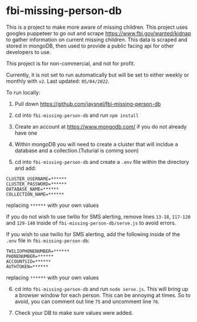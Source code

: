 # fbi-missing-person-db

This is a project to make more aware of missing children. This project uses googles puppeteer to go out and scrape https://www.fbi.gov/wanted/kidnap to gather information on current missing children. This data is scraped and stored in mongoDB, then used to provide a public facing api for other developers to use.

This project is for non-commercial, and not for profit.

Currently, it is not set to run automatically but will be set to either weekly or monthly with ```v2```. Last updated: ```05/04/2022```.

To run locally:

1. Pull down https://github.com/jaysnel/fbi-missing-person-db 

2. cd into ```fbi-missing-person-db``` and run ```npm install```

3. Create an account at https://www.mongodb.com/ if you do not already have one

4. Within mongoDB you will need to create a cluster that will incldue a database and a collection.(Tuturial is coming soon)

5. cd into ```fbi-missing-person-db``` and create a ```.env``` file within the directory and add:
```
CLUSTER_USERNAME=******
CLUSTER_PASSWORD=******
DATABASE_NAME=******
COLLECTION_NAME=******
```
replacing ```******``` with your own values

If you do not wish to use twilio for SMS alerting, remove lines ```13-18```, ```117-120``` and ```129-140``` inside of ```fbi-missing-person-db/serve.js``` to avoid errors.

If you wish to use twilio for SMS alerting, add the following inside of the ```.env``` file in ```fbi-missing-person-db```:

```
TWILIOPHONENUMBER=******
PHONENUMBER=******
ACCOUNTSID=******
AUTHTOKEN=******
```
replacing ```******``` with your own values

6. cd into ```fbi-missing-person-db``` and run ```node serve.js```. 
This will bring up a browser window for each person. This can be annoying at times. So to avoid, you can comment out line ```75``` and uncomment line ```76```. 

7. Check your DB to make sure values were added.